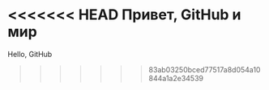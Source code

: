 <<<<<<< HEAD
Привет, GitHub и мир
=======
Hello, GitHub
>>>>>>> 83ab03250bced77517a8d054a10844a1a2e34539
